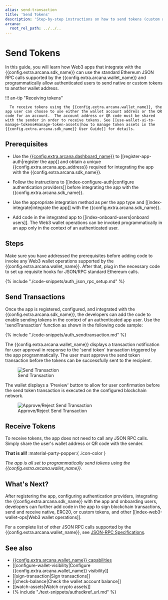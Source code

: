 ```yaml
---
alias: send-transaction
title: 'Send Tokens'
description: 'Step-by-step instructions on how to send tokens (custom and native) using the Arcana wallet programmatically in an app that is integrated with the Arcana Auth SDK.'
arcana:
  root_rel_path: ../../..
---
```


# Send Tokens

In this guide, you will learn how Web3 apps that integrate with the {{config.extra.arcana.sdk_name}} can use the standard Ethereum JSON RPC calls supported by the {{config.extra.arcana.wallet_name}} and programmatically allow authenticated users to send native or custom tokens to another wallet address.

!!! an-tip "Receiving tokens"

      To receive tokens using the {{config.extra.arcana.wallet_name}}, the app user can choose to use either the wallet account address or the QR code for an account.  The account address or QR code must be shared with the sender in order to receive tokens. See [[use-wallet-ui-to-manage-tokens#manage-token-assets|how to manage token assets in the {{config.extra.arcana.sdk_name}} User Guide]] for details.

## Prerequisites

* Use the [{{config.extra.arcana.dashboard_name}}]({{page.meta.arcana.root_rel_path}}/concepts/dashboard.md) to [[register-app-auth|register the app]] and obtain a unique {{config.extra.arcana.app_address}} required for integrating the app with the {{config.extra.arcana.sdk_name}}.

* Follow the instructions to [[index-configure-auth|configure authentication providers]] before integrating the app with the {{config.extra.arcana.sdk_name}}.
  
* Use the appropriate integration method as per the app type and [[index-integrate|integrate the app]] with the {{config.extra.arcana.sdk_name}}.

* Add code in the integrated app to [[index-onboard-users|onboard users]]. The Web3 wallet operations can be invoked programmatically in an app only in the context of an authenticated user.

## Steps

Make sure you have addressed the prerequisites before adding code to invoke any Web3 wallet operations supported by the {{config.extra.arcana.wallet_name}}. After that, plug in the necessary code to set up requisite hooks for JSON/RPC standard Ethereum calls.

{% include "./code-snippets/auth_json_rpc_setup.md" %}

## Send Transactions

Once the app is registered, configured, and integrated with the {{config.extra.arcana.sdk_name}}, the developers can add the code to enable sending tokens in the context of an authenticated app user. Use the 'sendTransaction' function as shown in the following code sample:

{% include "./code-snippets/auth_sendtransaction.md" %}

The {{config.extra.arcana.wallet_name}} displays a transaction notification for user approval in response to the 'send token' transaction triggered by the app programmatically. The user must approve the send token transaction before the tokens can be successfully sent to the recipient.

<figure markdown="span">
  <img src="{{config.extra.arcana.img_dir}}/an_wallet_send_tx.{{config.extra.arcana.img_png}}" alt="Send Transaction" class="an-screenshots-noeffects width_35pc"/>
  <figcaption>Send Transaction</figcaption>
</figure>

The wallet displays a 'Preview' button to allow for user confirmation before the send token transaction is executed on the configured blockchain network. 

<figure markdown="span">
  <img src="{{config.extra.arcana.img_dir}}/an_wallet_send.{{config.extra.arcana.img_png}}" alt="Approve/Reject Send Transaction" class="an-screenshots-noeffects width_35pc"/>
  <figcaption>Approve/Reject Send Transaction</figcaption>
</figure>

## Receive Tokens

To receive tokens, the app does not need to call any JSON RPC calls. Simply share the user's wallet address or QR code with the sender.

**That is all!**  :material-party-popper:{ .icon-color }

*The app is all set to programmatically send tokens using the {{config.extra.arcana.wallet_name}}.*

## What's Next?

After registering the app, configuring authentication providers, integrating the {{config.extra.arcana.sdk_name}} with the app and onboarding users, developers can further add code in the app to sign blockchain transactions, send and receive native, ERC20, or custom tokens, and other [[index-web3-wallet-ops|Web3 wallet operations]].

For a complete list of other JSON RPC calls supported by the {{config.extra.arcana.wallet_name}}, see [JSON-RPC Specifications](https://ethereum.github.io/execution-apis/api-documentation/).

## See also

* [{{config.extra.arcana.wallet_name}} capabilities]({{page.meta.arcana.root_rel_path}}/concepts/anwallet/index.md)
* [[configure-wallet-visibility|Configure {{config.extra.arcana.wallet_name}} visibility]]
* [[sign-transaction|Sign transactions]]
* [[check-balance|Check the wallet account balance]]
* [[watch-assets|Watch crypto assets]]
* {% include "./text-snippets/authsdkref_url.md" %}

